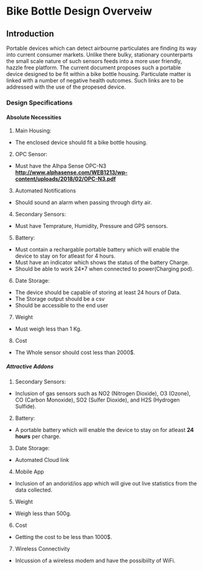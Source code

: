 # Bike Bottle Design Overveiw
## Introduction 
Portable devices which can detect airbourne particulates are finding its way into current consumer markets. Unlike there bulky, stationary counterparts the small scale nature of such sensors feeds into a more user friendly, hazzle free platform. The current document proposes such a portable device designed to be fit within a bike bottle housing. Particulate matter is linked with a number of negative health outcomes. Such links are to be addressed with the use of the propesed device.


### Design Specifications  

#### Absolute Necessities 
1. Main Housing:
 - The enclosed device should fit a bike bottle housing.

2. OPC Sensor: 
 - Must have the Alhpa Sense OPC-N3 <br/>
   **http://www.alphasense.com/WEB1213/wp-content/uploads/2018/02/OPC-N3.pdf** <br/>      

3. Automated Notifications 
 - Should sound an alarm when passing through dirty air. 

4. Secondary Sensors: 
- Must have Temprature, Humidity, Pressure and GPS sensors.   

5. Battery:
- Must contain a rechargable portable battery which will enable the device to stay on for atleast for 4 hours.
- Must have an indicator which shows the status of the battery Charge.
- Should be able to work 24*7 when connected to power(Charging pod).


6. Date Storage: 
- The device should be capable of storing at least 24 hours of Data.  
- The Storage output should be a csv 
- Should be accessible to the end user 

7. Weight 
- Must weigh less than 1 Kg.

8. Cost 
- The Whole sensor should cost less than 2000$.


##### Attractive Addons 

1. Secondary Sensors: 
- Inclusion of gas sensors such as NO2 (Nitrogen Dioxide), O3 (Ozone), CO (Carbon Monoxide), SO2 (Sulfer Dioxide), and H2S (Hydrogen Sulfide). 

2. Battery:
- A portable battery which will enable the device to stay on for atleast **24 hours** per charge.

3. Date Storage: 
- Automated Cloud link

4. Mobile App
- Inclusion of an andorid/ios app which will give out live statistics from the data collected.

5. Weight 
- Weigh less than 500g.

6. Cost 
- Getting the cost to be less than 1000$.

7. Wireless Connectivity 
- Inlcussion of a wireless modem and have the possibiilty of WiFi.

